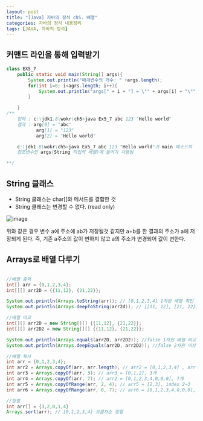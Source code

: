 ```yaml
---
layout: post
title: "[Java] 자바의 정석 ch5. 배열"
categories: 자바의 정석 내용정리
tags: [JAVA, 자바의 정석]
---
```


## 커맨드 라인을 통해 입력받기

~~~java
class EX5_7
    public static void main(String[] args){
        System.out.println("매개변수의 개수: " +args.length);
        for(int i=0; i<agrs.length; i++){
            System.out.println("args[" + i + "] = \"" + args[i] + "\"");
        }

    }
/** 
    입력 : c:\jdk1.8\wokr\ch5>java Ex5_7 abc 123 "Hello world"
    결과 : arg[0] = "abc"
           arg[1] = "123"
           arg[2] = "Hello world"

    c:\jdk1.8\wokr\ch5>java Ex5_7 abc 123 "Hello world"가 main 메소드의
    참조변수인 args(String 타입의 배열)에 들어가 사용됨 

**/ 
~~~

## String 클래스

- String 클래스는 char[]와 메서드를 결합한 것
- String 클래스는 변경할 수 없다. (read only)

![image](https://user-images.githubusercontent.com/78485996/151685933-f394c857-902b-4427-a15f-35b9c7458316.png)

위와 같은 경우 변수 a에 주소에 ab가 저장될것 같지만 a+b를 한 결과의 주소가 a에 저장되게 된다. 즉, 기존 a주소의 값이 변하지 않고 a의 주소가 변경되어 값이 변한다.

## Arrays로 배열 다루기

~~~java

//배열 출력
int[] arr = {0,1,2,3,4};
int[][] arr2D = {{11,12}, {21,22}};

System.out.println(Arrays.toString(arr)); // [0,1,2,3,4] 1차원 배열 확인
System.out.println(Arrays.deepToString(arr2d)); // [[11, 12], [21, 22]] 2차원 이상 배열 확인

//배열 비교
int[][] arr2D = new String[][] {{11,12}, {21,22}};
int[][] arr2D2 = new String[][] {{11,12}, {21,22}};

System.out.println(Arrays.equals(arr2D, arr2D2)); //false 1차원 배열 비교
System.out.println(Arrays.deepEquals(arr2D, arr2D2)); //false 2차원 이상 배열 비교

//배열 복사
int arr = {0,1,2,3,4};
int arr2 = Arrays.copyOf(arr, arr.length); // arr2 = [0,1,2,3,4] , arr 길이만큼
int arr3 = Arrays.copyOf(arr, 3); // arr3 = [0,1,2], 3개
int arr4 = Arrays.copyOf(arr, 7); // arr2 = [0,1,2,3,4,0,0,0], 7개
int arr5 = Arrays.copyOfRange(arr, 2, 4); // arr5 = [2,3], index 2~3
int arr6 = Arrays.copyOfRange(arr, 0, 7); // arr6 = [0,1,2,3,4,0,0,0], index 0~6

//정렬
int arr[] = {3,2,0,1,4}
Arrays.sort(arr); // [0,1,2,3,4] 오름차순 정렬


~~~
